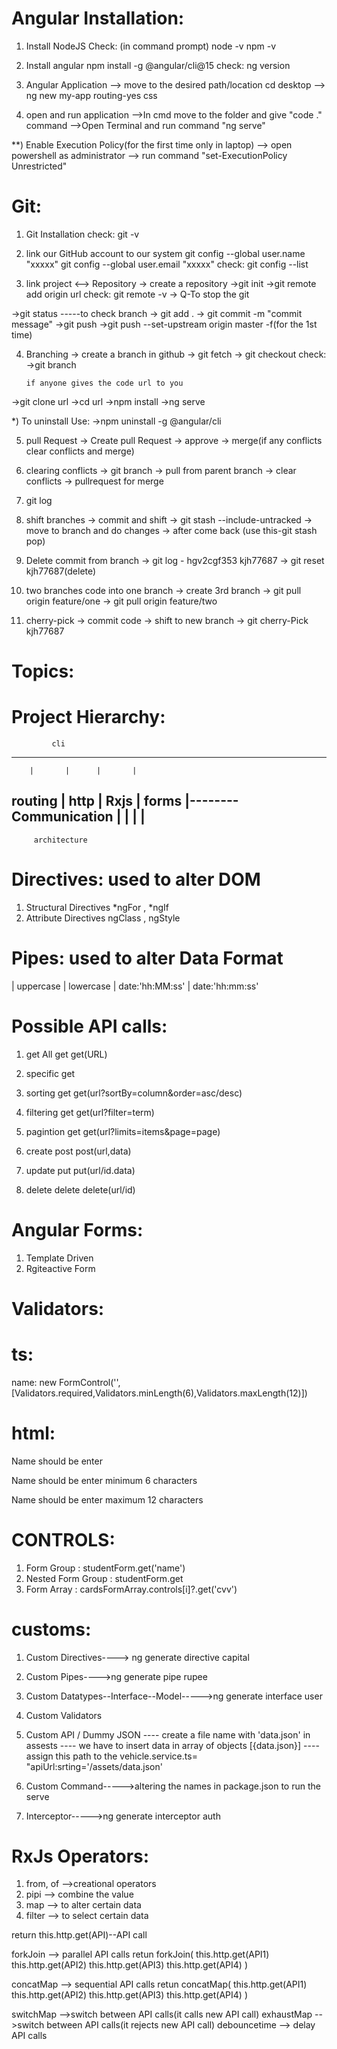 Angular Installation:
=====================
1) Install NodeJS
Check: (in command prompt)
      node -v
      npm -v

2) Install angular
npm install -g @angular/cli@15
check:
      ng version

3) Angular Application
   --> move to the desired path/location
       cd desktop
   --> ng new my-app
       routing-yes
       css

4) open and run application
   -->In cmd move to the folder and give "code ." command
   -->Open Terminal and run command "ng serve"

**) Enable Execution Policy(for the first time only in laptop)
    --> open powershell as administrator
    --> run command "set-ExecutionPolicy Unrestricted"





Git:
====
1) Git Installation
   check: git -v

2) link our GitHub account to our system
   git config --global user.name "xxxxx"
   git config --global user.email "xxxxx"
   check:
   git config --list

3) link project <--> Repository
  -> create a repository
  ->git init
  ->git remote add origin url
       check: git remote -v
  -> Q-To stop the git

  ->git status -----to check branch
  -> git add .
  -> git commit -m "commit message"
  ->git push
       ->git push --set-upstream origin master -f(for the 1st time)


4) Branching
  -> create a branch in github
  -> git fetch
  -> git checkout
   check:
       ->git branch

       if anyone gives the code url to you
  ->git clone url
  ->cd url
  ->npm install
  ->ng serve

*) To uninstall Use:
   ->npm uninstall -g @angular/cli


5) pull Request
  -> Create pull Request
  -> approve
  -> merge(if any conflicts clear conflicts and merge)


6) clearing conflicts
   -> git branch
   -> pull from parent branch
   -> clear conflicts
   -> pullrequest for merge

7) git log

8) shift branches
   -> commit and shift
   -> git stash --include-untracked
   -> move to branch and do changes
   -> after come back (use this-git stash pop)

9) Delete commit from branch
   -> git log - hgv2cgf353 kjh77687
   -> git reset kjh77687(delete)

10) two branches code into one branch
    -> create 3rd branch
    -> git pull origin feature/one
    -> git pull origin feature/two

11) cherry-pick
    -> commit code
    -> shift to new branch
    -> git cherry-Pick kjh77687





Topics:
=======

Project Hierarchy:  
==================

             cli
--------------------------------
        |       |      |       |
routing | http  | Rxjs | forms |-------- Communication
        |       |      |       |   
--------------------------------
         architecture



Directives: used to alter DOM
===========
1) Structural Directives
   *ngFor , *ngIf
2) Attribute Directives
   ngClass , ngStyle



Pipes: used to alter Data Format
======
| uppercase
| lowercase
| date:'hh:MM:ss'
| date:'hh:mm:ss'


Possible API calls:
===================
1) get All          get        get(URL)
2) specific         get      
3) sorting          get        get(url?sortBy=column&order=asc/desc)
4) filtering        get        get(url?filter=term)
5) pagintion        get        get(url?limits=items&page=page)

6) create           post       post(url,data)
7) update           put        put(url/id.data)
8) delete           delete     delete(url/id)            


Angular Forms:
==============
1) Template Driven
2) Rgiteactive Form


Validators:
===========

ts:
===
name: new FormControl('',[Validators.required,Validators.minLength(6),Validators.maxLength(12)])

html:
=====
 <div *ngIf="CONTROLS?.touched && CONTROLS?.invalid">
        <p *ngIf="CONTROLS?.errors?.['required']">Name should be enter</p>
        <p *ngIf="CONTROLS?.errors?.['minlength']">Name should be enter minimum 6 characters</p>
        <p *ngIf="CONTROLS?.errors?.['maxlength']">Name should be enter maximum 12 characters</p>
    </div>

CONTROLS:
=========
1) Form Group : studentForm.get('name')
2) Nested Form Group : studentForm.get
3) Form Array : cardsFormArray.controls[i]?.get('cvv')


customs:
========
1) Custom Directives----> ng generate directive capital
2) Custom Pipes---->ng generate pipe rupee
3) Custom Datatypes--Interface--Model----->ng generate interface user
4) Custom Validators
5) Custom API / Dummy JSON
   ---- create a file name with 'data.json' in assests
   ---- we have to insert data in array of objects  [{data.json}]
   ---- assign this path to the vehicle.service.ts= "apiUrl:srting='/assets/data.json'
 
6) Custom Command----->altering the names in package.json to run the serve
7) Interceptor----->ng generate interceptor auth



RxJs Operators:
===============
1) from, of -->creational operators
2) pipi --> combine the value
3) map --> to alter certain data
4) filter --> to select certain data

return this.http.get(API)--API call

forkJoin --> parallel API calls
retun forkJoin(
   this.http.get(API1)
   this.http.get(API2)
   this.http.get(API3)
   this.http.get(API4)
)


concatMap --> sequential API calls
retun concatMap(
   this.http.get(API1)
   this.http.get(API2)
   this.http.get(API3)
   this.http.get(API4)
)


switchMap -->switch between API calls(it calls new API call)
exhaustMap -->switch between API calls(it rejects new API call)
debouncetime --> delay API calls

